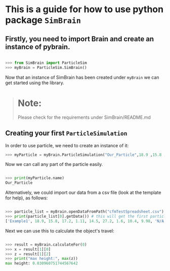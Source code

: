 # This is a guide for how to use python package `SimBrain`

## Firstly, you need to import Brain and create an instance of pybrain.

```python

>>> from SimBrain import ParticleSim
>>> myBrain = ParticleSim.SimBrain()

```

Now that an instance of SimBrain has been created under `myBrain` we can get started using the library.

> # Note:
> Please check for the requirements under SimBrain/README.md

## Creating your first `ParticleSimulation`  

In order to use particle, we need to create an instance of it:

```python
>>> myParticle = myBrain.ParticleSimulation("Our_Particle",18.9 ,15.8 ,17.2 ,1.11 ,14.5 ,27.2 ,1.6 ,10.4 ,9.98 )

```

Now we can call any part of the particle easily.

```python

>>> print(myParticle.name)
Our_Particle

```

Alternatively, we could import our data from a csv file (look at the template for help), as follows:

```python

>>> particle_list = myBrain.openDataFromPath("cfmTestSpreadsheet.csv")
>>> print(particle_list[0].getData()) # this will get the first particle in the list
['Example1', 18.9, 15.8, 17.2, 1.11, 14.5, 27.2, 1.6, 10.4, 9.98, 'N/A', 'N/A', 'N/A', 'N/A']

```

Next we can use this to calculate the object's travel:

```python

>>> result = myBrain.calculateFor(0)
>>> x = result[1][0]
>>> z = result[1][2]
>>> print("max height:", max(z))
max height: 0.030960751744567642

```
